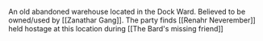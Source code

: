 An old abandoned warehouse located in the Dock Ward. Believed to be owned/used by [[Zanathar Gang]]. The party finds [[Renahr Neverember]] held hostage at this location during [[The Bard's missing friend]]